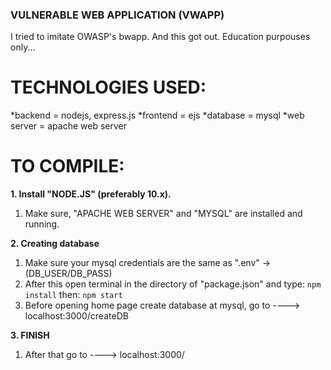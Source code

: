 ### VULNERABLE WEB APPLICATION (VWAPP)

I tried to imitate OWASP's bwapp. And this got out. Education purpouses only...

# TECHNOLOGIES USED:

*backend = nodejs, express.js
*frontend = ejs
*database = mysql
*web server = apache web server

# TO COMPILE:

**1.  Install "NODE.JS" (preferably 10.x).**
  1.  Make sure, "APACHE WEB SERVER" and "MYSQL" are installed and running.

**2.  Creating database**
  1.  Make sure your mysql credentials are the same as ".env" ->(DB_USER/DB_PASS)
  2. After this open terminal in the directory of "package.json" and type:
    ```
        npm install
    ```
        then:
    ```
        npm start
    ```
  3.  Before opening home page create database at mysql, go to ----> localhost:3000/createDB

**3.  FINISH**
  1.  After that go to ----> localhost:3000/
